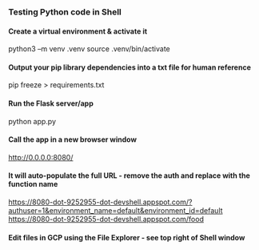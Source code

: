 ### Testing Python code in Shell

#### Create a virtual environment & activate it
python3 –m venv .venv
source .venv/bin/activate 

#### Output your pip library dependencies into a txt file for human reference
pip freeze > requirements.txt

#### Run the Flask server/app
python app.py

#### Call the app in a new browser window
http://0.0.0.0:8080/

#### It will auto-populate the full URL - remove the auth and replace with the function name
https://8080-dot-9252955-dot-devshell.appspot.com/?authuser=1&environment_name=default&environment_id=default
https://8080-dot-9252955-dot-devshell.appspot.com/food


#### Edit files in GCP using the File Explorer - see top right of Shell window


